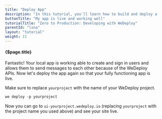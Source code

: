 ```yaml
---
title: "Deploy App"
description: "In this tutorial, you'll learn how to build and deploy a chat app with WeDeploy."
buttonTitle: "My app is live and working well"
tutorialTitle: "Zero to Production: Developing with WeDeploy"
parentId: "lsna"
layout: "tutorial"
weight: 11
---
```


#### {$page.title}

Fantastic! Your local app is working able to create and sign in users and allows them to send messages to each other because of the WeDeploy APIs. Now let's deploy the app again so that your fully functioning app is live.

Make sure to replace `yourproject` with the name of your WeDeploy project.

```xml
we deploy -p yourproject
```

Now you can go to `ui-yourproject.wedeploy.io` (replacing `yourproject` with the project name you used above) and see your site live.
